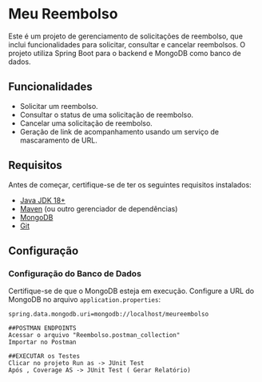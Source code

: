 # Meu Reembolso

Este é um projeto de gerenciamento de solicitações de reembolso, que inclui funcionalidades para solicitar, consultar e cancelar reembolsos. O projeto utiliza Spring Boot para o backend e MongoDB como banco de dados.

## Funcionalidades

- Solicitar um reembolso.
- Consultar o status de uma solicitação de reembolso.
- Cancelar uma solicitação de reembolso.
- Geração de link de acompanhamento usando um serviço de mascaramento de URL.

## Requisitos

Antes de começar, certifique-se de ter os seguintes requisitos instalados:

- [Java JDK 18+](https://www.oracle.com/java/technologies/javase-downloads.html)
- [Maven](https://maven.apache.org/download.cgi) (ou outro gerenciador de dependências)
- [MongoDB](https://www.mongodb.com/try/download/community)
- [Git](https://git-scm.com/book/en/v2/Getting-Started-Installing-Git)

## Configuração

### Configuração do Banco de Dados

Certifique-se de que o MongoDB esteja em execução. Configure a URL do MongoDB no arquivo `application.properties`:

```properties
spring.data.mongodb.uri=mongodb://localhost/meureembolso

##POSTMAN ENDPOINTS
Acessar o arquivo "Reembolso.postman_collection"
Importar no Postman

##EXECUTAR os Testes
Clicar no projeto Run as -> JUnit Test
Após , Coverage AS -> JUnit Test ( Gerar Relatório)








